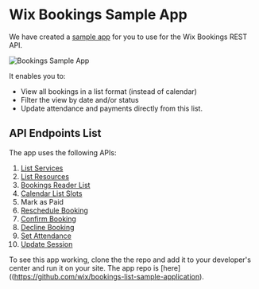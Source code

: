 # Wix Bookings Sample App

We have created a [sample app](https://github.com/wix/bookings-list-sample-application) for you to use for the Wix Bookings REST API.  

![Bookings Sample App](../../media/wix-bookings-sample-app.gif)

It enables you to:
* View all bookings in a list format (instead of calendar)
* Filter the view by date and/or status
* Update attendance and payments directly from this list.

##  API Endpoints List
The app uses the following APIs:

<!-- Mark as Paid  is not in public docs - will it work? -->

1. [List Services](https://dev.wix.com/api/rest/wix-bookings/services/service/list-services)
1. [List Resources](https://dev.wix.com/api/rest/wix-bookings/resources/list-resources)
1. [Bookings Reader List](https://dev.wix.com/api/rest/wix-bookings/bookings/bookings-reader/list)
1. [Calendar List Slots](https://dev.wix.com/api/rest/wix-bookings/calendar/list-slots)
1. Mark as Paid
1. [Reschedule Booking](https://dev.wix.com/api/rest/wix-bookings/bookings/bookings/reschedule-booking)
1. [Confirm Booking](https://dev.wix.com/api/rest/wix-bookings/bookings/bookings/confirm-booking)
1. [Decline Booking](https://dev.wix.com/api/rest/wix-bookings/bookings/bookings/decline-booking)
1. [Set Attendance](https://dev.wix.com/api/rest/wix-bookings/bookings/bookings/set-attendance)
1. [Update Session](https://dev.wix.com/api/rest/wix-bookings/schedules-and-sessions/session/update-session)


To see this app working, clone the the repo and add it to your developer's center and run it on your site. The app repo is [here]((https://github.com/wix/bookings-list-sample-application).

